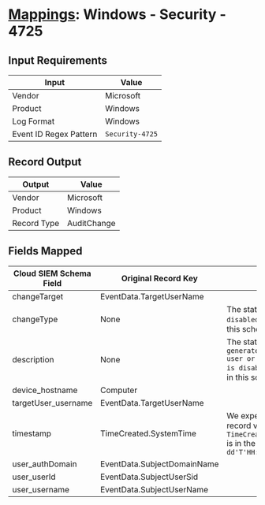 # [Mappings](README.md): Windows - Security - 4725

## Input Requirements

|Input|Value|
|-----|-----|
|Vendor|Microsoft|
|Product|Windows|
|Log Format|Windows|
|Event ID Regex Pattern|`Security-4725`|

## Record Output

|Output|Value|
|------|-----|
|Vendor|Microsoft|
|Product|Windows|
|Record Type|AuditChange|

## Fields Mapped

|Cloud SIEM Schema Field|Original Record Key|Notes|
|-----------------------|-------------------|-----|
|changeTarget|EventData.TargetUserName||
|changeType|None|The static text `User disabled` is populated in this schema field.|
|description|None|The static text `This event generates every time a user or computer object is disabled.` is populated in this schema field.|
|device_hostname|Computer||
|targetUser_username|EventData.TargetUserName||
|timestamp|TimeCreated.SystemTime|We expect the orginal record value of `TimeCreated.SystemTime` is in the format `yyyy-MM-dd'T'HH:mm:ss.SSSSSSSSSZ`|
|user_authDomain|EventData.SubjectDomainName||
|user_userId|EventData.SubjectUserSid||
|user_username|EventData.SubjectUserName||

